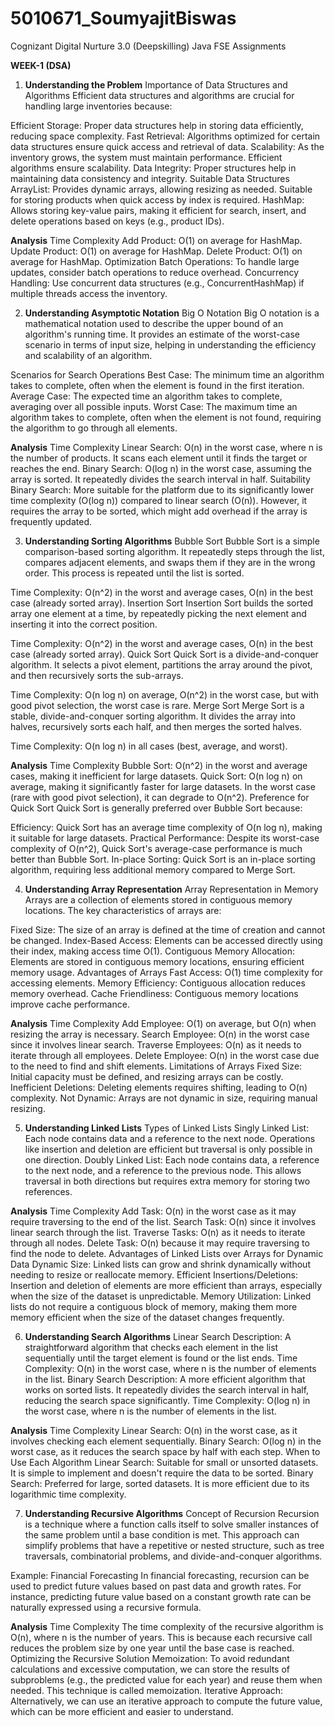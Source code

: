 # 5010671_SoumyajitBiswas
Cognizant Digital Nurture 3.0 (Deepskilling) Java FSE Assignments



**WEEK-1 (DSA)**


1) **Understanding the Problem**
Importance of Data Structures and Algorithms
Efficient data structures and algorithms are crucial for handling large inventories because:

Efficient Storage: Proper data structures help in storing data efficiently, reducing space complexity.
Fast Retrieval: Algorithms optimized for certain data structures ensure quick access and retrieval of data.
Scalability: As the inventory grows, the system must maintain performance. Efficient algorithms ensure scalability.
Data Integrity: Proper structures help in maintaining data consistency and integrity.
Suitable Data Structures
ArrayList: Provides dynamic arrays, allowing resizing as needed. Suitable for storing products when quick access by index is required.
HashMap: Allows storing key-value pairs, making it efficient for search, insert, and delete operations based on keys (e.g., product IDs).

**Analysis**
Time Complexity
Add Product: O(1) on average for HashMap.
Update Product: O(1) on average for HashMap.
Delete Product: O(1) on average for HashMap.
Optimization
Batch Operations: To handle large updates, consider batch operations to reduce overhead.
Concurrency Handling: Use concurrent data structures (e.g., ConcurrentHashMap) if multiple threads access the inventory.



2) **Understanding Asymptotic Notation**
Big O Notation
Big O notation is a mathematical notation used to describe the upper bound of an algorithm's running time. It provides an estimate of the worst-case scenario in terms of input size, helping in understanding the efficiency and scalability of an algorithm.

Scenarios for Search Operations
Best Case: The minimum time an algorithm takes to complete, often when the element is found in the first iteration.
Average Case: The expected time an algorithm takes to complete, averaging over all possible inputs.
Worst Case: The maximum time an algorithm takes to complete, often when the element is not found, requiring the algorithm to go through all elements.

**Analysis**
Time Complexity
Linear Search: O(n) in the worst case, where n is the number of products. It scans each element until it finds the target or reaches the end.
Binary Search: O(log n) in the worst case, assuming the array is sorted. It repeatedly divides the search interval in half.
Suitability
Binary Search: More suitable for the platform due to its significantly lower time complexity (O(log n)) compared to linear search (O(n)). However, it requires the array to be sorted, which might add overhead if the array is frequently updated.



3) **Understanding Sorting Algorithms**
Bubble Sort
Bubble Sort is a simple comparison-based sorting algorithm. It repeatedly steps through the list, compares adjacent elements, and swaps them if they are in the wrong order. This process is repeated until the list is sorted.

Time Complexity: O(n^2) in the worst and average cases, O(n) in the best case (already sorted array).
Insertion Sort
Insertion Sort builds the sorted array one element at a time, by repeatedly picking the next element and inserting it into the correct position.

Time Complexity: O(n^2) in the worst and average cases, O(n) in the best case (already sorted array).
Quick Sort
Quick Sort is a divide-and-conquer algorithm. It selects a pivot element, partitions the array around the pivot, and then recursively sorts the sub-arrays.

Time Complexity: O(n log n) on average, O(n^2) in the worst case, but with good pivot selection, the worst case is rare.
Merge Sort
Merge Sort is a stable, divide-and-conquer sorting algorithm. It divides the array into halves, recursively sorts each half, and then merges the sorted halves.

Time Complexity: O(n log n) in all cases (best, average, and worst).

**Analysis**
Time Complexity
Bubble Sort: O(n^2) in the worst and average cases, making it inefficient for large datasets.
Quick Sort: O(n log n) on average, making it significantly faster for large datasets. In the worst case (rare with good pivot selection), it can degrade to O(n^2).
Preference for Quick Sort
Quick Sort is generally preferred over Bubble Sort because:

Efficiency: Quick Sort has an average time complexity of O(n log n), making it suitable for large datasets.
Practical Performance: Despite its worst-case complexity of O(n^2), Quick Sort's average-case performance is much better than Bubble Sort.
In-place Sorting: Quick Sort is an in-place sorting algorithm, requiring less additional memory compared to Merge Sort.


4) **Understanding Array Representation**
Array Representation in Memory
Arrays are a collection of elements stored in contiguous memory locations. The key characteristics of arrays are:

Fixed Size: The size of an array is defined at the time of creation and cannot be changed.
Index-Based Access: Elements can be accessed directly using their index, making access time O(1).
Contiguous Memory Allocation: Elements are stored in contiguous memory locations, ensuring efficient memory usage.
Advantages of Arrays
Fast Access: O(1) time complexity for accessing elements.
Memory Efficiency: Contiguous allocation reduces memory overhead.
Cache Friendliness: Contiguous memory locations improve cache performance.

**Analysis**
Time Complexity
Add Employee: O(1) on average, but O(n) when resizing the array is necessary.
Search Employee: O(n) in the worst case since it involves linear search.
Traverse Employees: O(n) as it needs to iterate through all employees.
Delete Employee: O(n) in the worst case due to the need to find and shift elements.
Limitations of Arrays
Fixed Size: Initial capacity must be defined, and resizing arrays can be costly.
Inefficient Deletions: Deleting elements requires shifting, leading to O(n) complexity.
Not Dynamic: Arrays are not dynamic in size, requiring manual resizing.



5) **Understanding Linked Lists**
Types of Linked Lists
Singly Linked List: Each node contains data and a reference to the next node. Operations like insertion and deletion are efficient but traversal is only possible in one direction.
Doubly Linked List: Each node contains data, a reference to the next node, and a reference to the previous node. This allows traversal in both directions but requires extra memory for storing two references.

**Analysis**
Time Complexity
Add Task: O(n) in the worst case as it may require traversing to the end of the list.
Search Task: O(n) since it involves linear search through the list.
Traverse Tasks: O(n) as it needs to iterate through all nodes.
Delete Task: O(n) because it may require traversing to find the node to delete.
Advantages of Linked Lists over Arrays for Dynamic Data
Dynamic Size: Linked lists can grow and shrink dynamically without needing to resize or reallocate memory.
Efficient Insertions/Deletions: Insertion and deletion of elements are more efficient than arrays, especially when the size of the dataset is unpredictable.
Memory Utilization: Linked lists do not require a contiguous block of memory, making them more memory efficient when the size of the dataset changes frequently.



6) **Understanding Search Algorithms**
Linear Search
Description: A straightforward algorithm that checks each element in the list sequentially until the target element is found or the list ends.
Time Complexity: O(n) in the worst case, where n is the number of elements in the list.
Binary Search
Description: A more efficient algorithm that works on sorted lists. It repeatedly divides the search interval in half, reducing the search space significantly.
Time Complexity: O(log n) in the worst case, where n is the number of elements in the list.

**Analysis**
Time Complexity
Linear Search: O(n) in the worst case, as it involves checking each element sequentially.
Binary Search: O(log n) in the worst case, as it reduces the search space by half with each step.
When to Use Each Algorithm
Linear Search: Suitable for small or unsorted datasets. It is simple to implement and doesn't require the data to be sorted.
Binary Search: Preferred for large, sorted datasets. It is more efficient due to its logarithmic time complexity.



7) **Understanding Recursive Algorithms**
Concept of Recursion
Recursion is a technique where a function calls itself to solve smaller instances of the same problem until a base condition is met. This approach can simplify problems that have a repetitive or nested structure, such as tree traversals, combinatorial problems, and divide-and-conquer algorithms.

Example: Financial Forecasting
In financial forecasting, recursion can be used to predict future values based on past data and growth rates. For instance, predicting future value based on a constant growth rate can be naturally expressed using a recursive formula.

**Analysis**
Time Complexity
The time complexity of the recursive algorithm is O(n), where n is the number of years. This is because each recursive call reduces the problem size by one year until the base case is reached.
Optimizing the Recursive Solution
Memoization: To avoid redundant calculations and excessive computation, we can store the results of subproblems (e.g., the predicted value for each year) and reuse them when needed. This technique is called memoization.
Iterative Approach: Alternatively, we can use an iterative approach to compute the future value, which can be more efficient and easier to understand.
